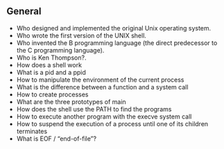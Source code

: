 ## General
- Who designed and implemented the original Unix operating system.
- Who wrote the first version of the UNIX shell.
- Who invented the B programming language (the direct predecessor to the C programming language).
- Who is Ken Thompson?.
- How does a shell work
- What is a pid and a ppid
- How to manipulate the environment of the current process
- What is the difference between a function and a system call
- How to create processes
- What are the three prototypes of main
- How does the shell use the PATH to find the programs
- How to execute another program with the execve system call
- How to suspend the execution of a process until one of its children terminates
- What is EOF / “end-of-file”?
